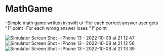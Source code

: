 # MathGame
-Simple math game written in swift ui
-For each correct answer user gets "1" point
-For each wrong answer loses "1" point

![Simulator Screen Shot - iPhone 13 - 2022-10-08 at 21 12 47](https://user-images.githubusercontent.com/85180299/194723006-22aa17cc-75c5-4334-8c9b-174183c04053.png)
![Simulator Screen Shot - iPhone 13 - 2022-10-08 at 21 12 56](https://user-images.githubusercontent.com/85180299/194723014-097ad643-ade9-460c-91b1-003dde33908f.png)
![Simulator Screen Shot - iPhone 13 - 2022-10-08 at 21 13 39](https://user-images.githubusercontent.com/85180299/194723017-64de217e-0ba7-49f6-92eb-3e94f7e99892.png)
